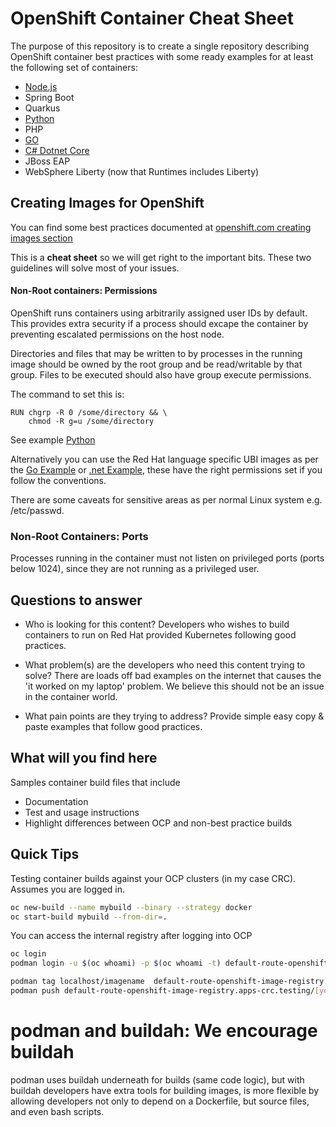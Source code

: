 # OpenShift Container Cheat Sheet

The purpose of this repository is to create a single repository describing OpenShift container best practices with some ready examples for at least the following set of containers:

- [Node.js](nodejs)
- Spring Boot
- Quarkus
- [Python](python)
- PHP
- [GO](go)
- [C# Dotnet Core](dotnet)
- JBoss EAP
- WebSphere Liberty (now that Runtimes includes Liberty) 

## Creating Images for OpenShift

You can find some best practices documented at [openshift.com creating images section](https://docs.openshift.com/container-platform/4.5/openshift_images/create-images.html)

This is a **cheat sheet** so we will get right to the important bits. These two guidelines will solve most of your issues.

#### Non-Root containers: Permissions
OpenShift runs containers using arbitrarily assigned user IDs by default. This provides extra security if a process should excape the container by preventing escalated permissions on the host node.

Directories and files that may be written to by processes in the running image should be owned by the root group and be read/writable by that group. Files to be executed should also have group execute permissions.

The command to set this is:
```
RUN chgrp -R 0 /some/directory && \
    chmod -R g=u /some/directory
```

See example [Python](https://raw.githubusercontent.com/redhat-developer-demos/containers/master/python/flask/Dockerfile)

Alternatively you can use the Red Hat language specific UBI images as per the [Go Example](https://raw.githubusercontent.com/redhat-developer-demos/containers/master/go/ContainerFile) or [.net Example](https://raw.githubusercontent.com/redhat-developer-demos/containers/master/dotnet/ContainerFile), these have the right permissions set if you follow the conventions.

There are some caveats for sensitive areas as per normal Linux system e.g. /etc/passwd.

### Non-Root Containers: Ports
Processes running in the container must not listen on privileged ports (ports below 1024), since they are not running as a privileged user.

## Questions to answer

- Who is looking for this content? 
Developers who wishes to build containers to run on Red Hat provided Kubernetes following good practices.

- What problem(s) are the developers who need this content trying to solve? There are loads off bad examples on the internet that causes the 'it worked on my laptop' problem. We believe this should not be an issue in the container world.

- What pain points are they trying to address? Provide simple easy copy & paste examples that follow good practices.

## What will you find here

Samples container build files that include

- Documentation
- Test and usage instructions
- Highlight differences between OCP and non-best practice builds


## Quick Tips


Testing container builds against your OCP clusters (in my case CRC). Assumes you are logged in. 
```bash
oc new-build --name mybuild --binary --strategy docker
oc start-build mybuild --from-dir=.

```

You can access the internal registry after logging into OCP
```bash
oc login
podman login -u $(oc whoami) -p $(oc whoami -t) default-route-openshift-image-registry.apps-crc.testing --tls-verify=false

podman tag localhost/imagename  default-route-openshift-image-registry.apps-crc.testing/[yourproject]/imagename
podman push default-route-openshift-image-registry.apps-crc.testing/[yourproject]/imagename --tls-verify=false

```

# podman and buildah: We encourage buildah
podman uses buildah underneath for builds (same code logic), but with buildah developers have extra tools for building images, is more flexible by allowing developers not only to depend on a Dockerfile, but source files, and even bash scripts.